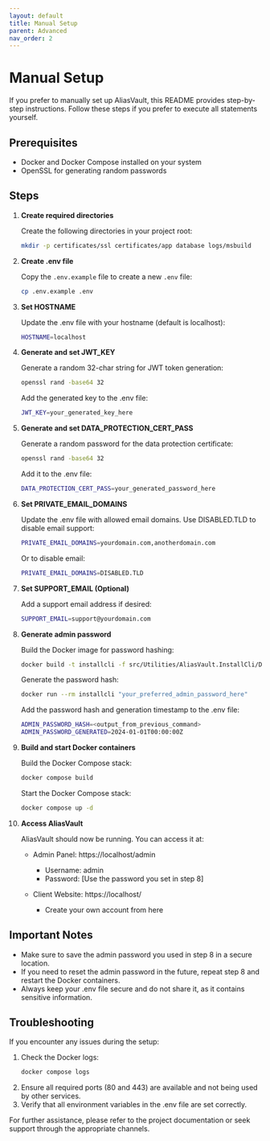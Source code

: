 ```yaml
---
layout: default
title: Manual Setup
parent: Advanced
nav_order: 2
---
```


# Manual Setup

If you prefer to manually set up AliasVault, this README provides step-by-step instructions. Follow these steps if you prefer to execute all statements yourself.

## Prerequisites

- Docker and Docker Compose installed on your system
- OpenSSL for generating random passwords

## Steps

1. **Create required directories**

   Create the following directories in your project root:
   ```bash
   mkdir -p certificates/ssl certificates/app database logs/msbuild
   ```

2. **Create .env file**

   Copy the `.env.example` file to create a new `.env` file:
   ```bash
   cp .env.example .env
   ```

3. **Set HOSTNAME**

   Update the .env file with your hostname (default is localhost):
   ```bash
   HOSTNAME=localhost
   ```

4. **Generate and set JWT_KEY**

   Generate a random 32-char string for JWT token generation:
   ```bash
   openssl rand -base64 32
   ```

   Add the generated key to the .env file:
   ```bash
   JWT_KEY=your_generated_key_here
   ```

5. **Generate and set DATA_PROTECTION_CERT_PASS**

   Generate a random password for the data protection certificate:
   ```bash
   openssl rand -base64 32
   ```

   Add it to the .env file:
   ```bash
   DATA_PROTECTION_CERT_PASS=your_generated_password_here
   ```

6. **Set PRIVATE_EMAIL_DOMAINS**

   Update the .env file with allowed email domains. Use DISABLED.TLD to disable email support:
   ```bash
   PRIVATE_EMAIL_DOMAINS=yourdomain.com,anotherdomain.com
   ```
   Or to disable email:
   ```bash
   PRIVATE_EMAIL_DOMAINS=DISABLED.TLD
   ```

7. **Set SUPPORT_EMAIL (Optional)**

   Add a support email address if desired:
   ```bash
   SUPPORT_EMAIL=support@yourdomain.com
   ```

8. **Generate admin password**

   Build the Docker image for password hashing:
   ```bash
   docker build -t installcli -f src/Utilities/AliasVault.InstallCli/Dockerfile .
   ```

   Generate the password hash:
   ```bash
   docker run --rm installcli "your_preferred_admin_password_here"
   ```

   Add the password hash and generation timestamp to the .env file:
   ```bash
   ADMIN_PASSWORD_HASH=<output_from_previous_command>
   ADMIN_PASSWORD_GENERATED=2024-01-01T00:00:00Z
   ```

9. **Build and start Docker containers**

    Build the Docker Compose stack:
    ```bash
    docker compose build
    ```

    Start the Docker Compose stack:
    ```bash
    docker compose up -d
    ```

10. **Access AliasVault**

    AliasVault should now be running. You can access it at:

    - Admin Panel: https://localhost/admin
        - Username: admin
        - Password: [Use the password you set in step 8]

    - Client Website: https://localhost/
        - Create your own account from here

## Important Notes

- Make sure to save the admin password you used in step 8 in a secure location.
- If you need to reset the admin password in the future, repeat step 8 and restart the Docker containers.
- Always keep your .env file secure and do not share it, as it contains sensitive information.

## Troubleshooting

If you encounter any issues during the setup:

1. Check the Docker logs:
   ```bash
   docker compose logs
   ```
2. Ensure all required ports (80 and 443) are available and not being used by other services.
3. Verify that all environment variables in the .env file are set correctly.

For further assistance, please refer to the project documentation or seek support through the appropriate channels.

